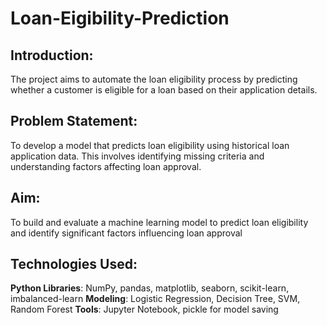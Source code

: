 # Loan-Eigibility-Prediction

## Introduction:

The project aims to automate the loan eligibility process by predicting whether a customer is eligible for a loan based on their application details.

## Problem Statement:

To develop a model that predicts loan eligibility using historical loan application data. This involves identifying missing criteria and understanding factors affecting loan approval.

## Aim:

To build and evaluate a machine learning model to predict loan eligibility and identify significant factors influencing loan approval

## Technologies Used:
**Python Libraries**: NumPy, pandas, matplotlib, seaborn, scikit-learn, imbalanced-learn
**Modeling**: Logistic Regression, Decision Tree, SVM, Random Forest
**Tools**: Jupyter Notebook, pickle for model saving
